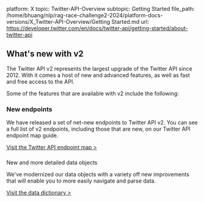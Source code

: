 platform: X
topic: Twitter-API-Overview
subtopic: Getting Started
file_path: /home/bhuang/nlp/rag-race-challenge2-2024/platform-docs-versions/X_Twitter-API-Overview/Getting Started.md
url: https://developer.twitter.com/en/docs/twitter-api/getting-started/about-twitter-api

## What's new with v2

The Twitter API v2 represents the largest upgrade of the Twitter API since 2012. With it comes a host of new and advanced features, as well as fast and free access to the API. 

Some of the features that are available with v2 include the following:  
  

### New endpoints

We have released a set of net-new endpoints to Twitter API v2. You can see a full list of v2 endpoints, including those that are new, on our Twitter API endpoint map guide.

[Visit the Twitter API endpoint map >](https://developer.twitter.com/en/docs/twitter-api/migrate/twitter-api-endpoint-map)

###   
New and more detailed data objects

We've modernized our data objects with a variety off new improvements that will enable you to more easily navigate and parse data.

[](https://developer.twitter.com/en1/docs/twitter-api/data-dictionary)[Visit the data dictionary >](https://developer.twitter.com/en/docs/twitter-api/data-dictionary)